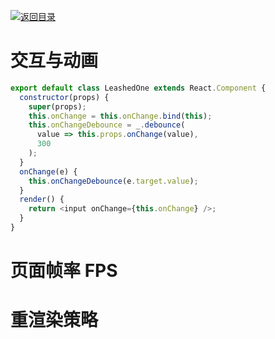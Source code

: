 [![返回目录](https://parg.co/US3)](https://parg.co/UGZ)

# 交互与动画

```js
export default class LeashedOne extends React.Component {
  constructor(props) {
    super(props);
    this.onChange = this.onChange.bind(this);
    this.onChangeDebounce = _.debounce(
      value => this.props.onChange(value),
      300
    );
  }
  onChange(e) {
    this.onChangeDebounce(e.target.value);
  }
  render() {
    return <input onChange={this.onChange} />;
  }
}
```

# 页面帧率 FPS

# 重渲染策略
